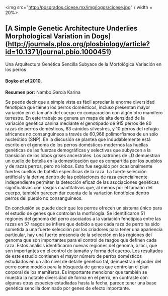 <img src="http://posgrados.cicese.mx/img/logos/cicese.jpg" / width = 20%>

## [A Simple Genetic Architecture Underlies Morphological Variation in Dogs] (http://journals.plos.org/plosbiology/article?id=10.1371/journal.pbio.1000451)

Una Arquitectura Genética Sencilla Subyace de la Morfológica Variación en los perros
#### Boyko *et al* 2010.

**Resumen por:** Nambo García Karina

Se puede decir que a simple vista es fácil apreciar la enorme diversidad fenotípica que tienen los perros domésticos, incluso presentan mayor variación en el tamaño del cuerpo en comparación con algún otro mamífero terrestre. En este trabajo se genera un mapa de alta densidad de la variación genética canina mediante el genotipado de 915 perros de 80 razas de perros domésticos, 83 cánidos silvestres, y 10 perros del refugio africanos no consanguíneos a través de 60,968 polimorfismos de un solo nucleótido (SNP).
En la discusión se plantea que indudablemente está escrito en el genoma de los perros domésticos modernos las huellas genéticas de las fuerzas demográficas y selectivas que subyacen a la transición de los lobos grises ancestrales. Los patrones de LD demuestran un cuello de botella en la domesticación que es compartida por los pueblos y de razas perros, pero no lobos. Esto fue seguido por ocasionalmente fuertes cuellos de botella específicas de la raza. La fuerte selección artificial y la deriva dentro de las poblaciones de raza esencialmente independiente permiten la detección eficaz de las asociaciones genéticas significativas con rasgos cuantitativos que, al menos por el tamaño del cuerpo, también parecen dar cuenta de la variación fenotípica dentro perros del pueblo no consanguíneos. 

En conclusión se puede decir que los perros ofrecen un sistema único para el estudio de genes que controlan la morfología. Se identificaron 51 regiones del genoma del perro asociados a la variación fenotípica entre las razas en 57 rasgos se infiere que debido a que cada raza de perro ha sido sometida a una fuerte selección por los criadores para tener una apariencia particular, hay una fuerte presencia de la selección en las regiones del genoma que son importantes para el control de rasgos que definen cada raza. Estos análisis identificaron nuevas regiones del genoma, o loci, que son importantes en el control de tamaño y forma del cuerpo. Los resultados de este estudio contienen el mayor número de perros domésticos estudiados en un alto nivel de detalle genético tal, demuestran el poder del perro como modelo para la búsqueda de genes que controlan el plan corporal de los mamíferos. Es importante mencionar que también se muestra la notable diversidad de forma en el perro, en contraste con algunas otras especies estudiadas hasta la fecha, parece tener una base genética sencilla dominado por genes de efecto importante.
